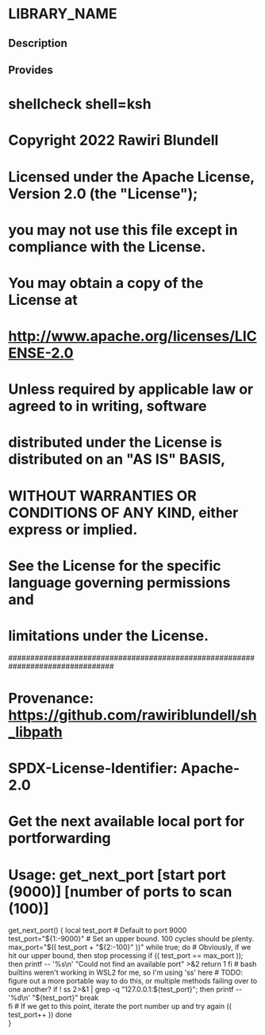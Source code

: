 # LIBRARY_NAME

## Description

## Provides
# shellcheck shell=ksh

# Copyright 2022 Rawiri Blundell
#
# Licensed under the Apache License, Version 2.0 (the "License");
# you may not use this file except in compliance with the License.
# You may obtain a copy of the License at
#
#     http://www.apache.org/licenses/LICENSE-2.0
#
# Unless required by applicable law or agreed to in writing, software
# distributed under the License is distributed on an "AS IS" BASIS,
# WITHOUT WARRANTIES OR CONDITIONS OF ANY KIND, either express or implied.
# See the License for the specific language governing permissions and
# limitations under the License.
################################################################################
# Provenance: https://github.com/rawiriblundell/sh_libpath
# SPDX-License-Identifier: Apache-2.0

# Get the next available local port for portforwarding
# Usage: get_next_port [start port (9000)] [number of ports to scan (100)]
get_next_port() {
    local test_port
    # Default to port 9000
    test_port="${1:-9000}"
    # Set an upper bound.  100 cycles should be plenty.
    max_port="$(( test_port + "${2:-100}" ))"
    while true; do
        # Obviously, if we hit our upper bound, then stop processing
        if (( test_port == max_port )); then
            printf -- '%s\n' "Could not find an available port" >&2
            return 1
        fi
        # bash builtins weren't working in WSL2 for me, so I'm using 'ss' here
        # TODO: figure out a more portable way to do this, or multiple methods failing over to one another?
        if ! ss 2>&1 | grep -q "127.0.0.1:${test_port}"; then
            printf -- '%d\n' "${test_port}"
            break   
        fi
        # If we get to this point, iterate the port number up and try again
        (( test_port++ ))
    done  
}
